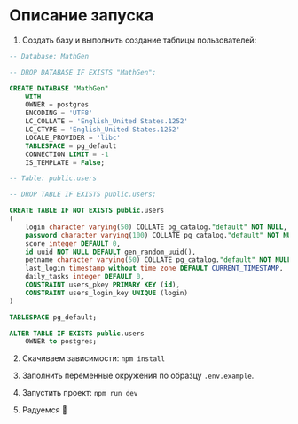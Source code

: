 # Описание запуска

1. Создать базу и выполнить создание таблицы пользователей:
```sql
-- Database: MathGen

-- DROP DATABASE IF EXISTS "MathGen";

CREATE DATABASE "MathGen"
    WITH
    OWNER = postgres
    ENCODING = 'UTF8'
    LC_COLLATE = 'English_United States.1252'
    LC_CTYPE = 'English_United States.1252'
    LOCALE_PROVIDER = 'libc'
    TABLESPACE = pg_default
    CONNECTION LIMIT = -1
    IS_TEMPLATE = False;

-- Table: public.users

-- DROP TABLE IF EXISTS public.users;

CREATE TABLE IF NOT EXISTS public.users
(
    login character varying(50) COLLATE pg_catalog."default" NOT NULL,
    password character varying(100) COLLATE pg_catalog."default" NOT NULL,
    score integer DEFAULT 0,
    id uuid NOT NULL DEFAULT gen_random_uuid(),
    petname character varying(50) COLLATE pg_catalog."default" NOT NULL,
    last_login timestamp without time zone DEFAULT CURRENT_TIMESTAMP,
    daily_tasks integer DEFAULT 0,
    CONSTRAINT users_pkey PRIMARY KEY (id),
    CONSTRAINT users_login_key UNIQUE (login)
)

TABLESPACE pg_default;

ALTER TABLE IF EXISTS public.users
    OWNER to postgres;
```

2. Скачиваем зависимости:
`npm install`

3. Заполнить переменные окружения по образцу `.env.example`.

4. Запустить проект:
`npm run dev`

5. Радуемся 🥲
